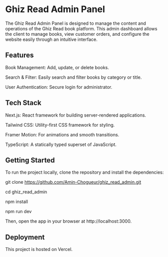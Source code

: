 # Ghiz Read Admin Panel

The Ghiz Read Admin Panel is designed to manage the content and operations of the Ghiz Read book platform. This admin dashboard allows the client to manage books, view customer orders, and configure the website easily through an intuitive interface.

## Features

Book Management: Add, update, or delete books.

Search & Filter: Easily search and filter books by category or title.

User Authentication: Secure login for administrator.

## Tech Stack

Next.js: React framework for building server-rendered applications.

Tailwind CSS: Utility-first CSS framework for styling.

Framer Motion: For animations and smooth transitions.

TypeScript: A statically typed superset of JavaScript.

## Getting Started

To run the project locally, clone the repository and install the dependencies:

git clone https://github.com/Amin-Chogueur/ghiz_read_admin.git

cd ghiz_read_admin

npm install

npm run dev

Then, open the app in your browser at http://localhost:3000.

## Deployment

This project is hosted on Vercel.

 
